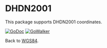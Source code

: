 # DHDN2001

This package supports DHDN2001 coordinates.

[![GoDoc](http://img.shields.io/badge/godoc-reference-5272B4.svg?style=flat-square)](https://godoc.org/github.com/wroge/wgs84/dhdn2001)
[![GoWalker](https://img.shields.io/badge/Go_Walker-Doc-blue.svg?style=flat-square)](https://gowalker.org/github.com/wroge/wgs84/dhdn2001)

Back to [WGS84](https://github.com/wroge/wgs84).
